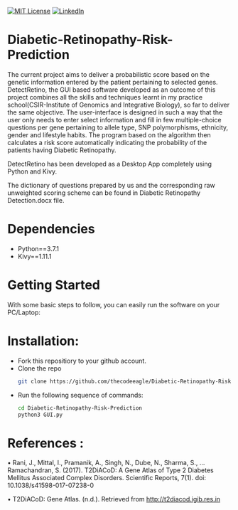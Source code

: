 [![MIT License][license-shield]][license-url]
[![LinkedIn][linkedin-shield]][linkedin-url]

# Diabetic-Retinopathy-Risk-Prediction

The current project aims to deliver a probabilistic score based on the genetic information entered by the patient pertaining to selected genes. DetectRetino, the GUI based software developed as an outcome of this project combines all the skills and techniques learnt in my practice school(CSIR-Institute of Genomics and Integrative Biology), so far to deliver the same objective. The user-interface is designed in such a way that the user only needs to enter select information and fill in few multiple-choice questions per gene pertaining to allele type, SNP polymorphisms, ethnicity, gender and lifestyle habits. The program based on the algorithm then calculates a risk score automatically indicating the probability of the patients having Diabetic Retinopathy.

DetectRetino has been developed as a Desktop App completely using Python and Kivy.

The dictionary of questions prepared by us and the corresponding raw unweighted scoring scheme can be found in Diabetic Retinopathy Detection.docx file.
# Dependencies
* Python==3.7.1
* Kivy==1.11.1

# Getting Started
With some basic steps to follow, you can easily run the software on your PC/Laptop:
# Installation:
* Fork this repositiory to your github account.
* Clone the repo
   ```sh
   git clone https://github.com/thecodeeagle/Diabetic-Retinopathy-Risk-Prediction.git
   ```
*  Run the following sequence of commands:
   ```sh
   cd Diabetic-Retinopathy-Risk-Prediction
   python3 GUI.py
   ```
  

# References :


•	Rani, J., Mittal, I., Pramanik, A., Singh, N., Dube, N., Sharma, S., … Ramachandran, 
S. (2017). T2DiACoD: A Gene Atlas of Type 2 Diabetes Mellitus Associated 
Complex Disorders. Scientific Reports, 7(1). doi: 10.1038/s41598-017-07238-0 

•	 T2DiACoD: Gene Atlas. (n.d.). Retrieved from http://t2diacod.igib.res.in

[license-shield]: https://img.shields.io/github/license/othneildrew/Best-README-Template.svg?style=for-the-badge
[license-url]: https://github.com/thecodeeagle/Diabetic-Retinopathy-Risk-Prediction/LICENSE.txt
[linkedin-shield]: https://img.shields.io/badge/-LinkedIn-black.svg?style=for-the-badge&logo=linkedin&colorB=555
[linkedin-url]: https://www.linkedin.com/in/ashlesha-kumar-bitsp/
